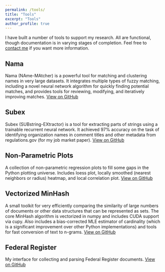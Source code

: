 ```yaml
---
permalink: /tools/
title: "Tools"
excerpt: "Tools"
author_profile: true
---
```


I have built a number of tools to support my research. All are functional, though documentation is in varying stages of completion. Feel free to [contact me](mailto:bradhackinen@gmail.com) if you want more information.

## Nama
Nama (NAme-MAtcher) is a powerful tool for matching and clustering names in very large datasets. It integrates multiple types of fuzzy matching, including a novel neural network algorithm for quickly finding potential matches, and provides tools for reviewing, modifying, and iteratively improving matches. [View on GitHub](https://github.com/bradhackinen/nama)

## Subex
Subex (SUBstring-EXtractor) is a tool for extracting parts of strings using a trainable recurrent neural network. It achieved 97% accuracy on the task of identifying organization names in comment titles and other metadata from regulations.gov (for my job market paper). [View on GitHub](https://github.com/bradhackinen/subex)

## Non-Parametric Plots
A collection of non-parametric regression plots to fill some gaps in the Python plotting universe. Includes loess plot, locally smoothed (nearest neighbors or radius) heatmap, and local correlation plot. [View on GitHub](https://github.com/bradhackinen/nonparametricPlots)

## Vectorized MinHash
A small toolkit for very efficiently comparing the similarity of large numbers of documents or other data structures that can be represented as sets. The core MinHash algorithm is vectorized in numpy and includes CUDA support via cupy. Also includes a bias-corrected MLE estimator of cardinality (which is a significant improvement over other Python implementations) and tools for fast conversion of text to n-grams. [View on GitHub](https://github.com/bradhackinen/vectorizedMinHash)

## Federal Register
My interface for collecting and parsing Federal Register documents.
[View on GitHub](https://github.com/bradhackinen/federalRegister)
